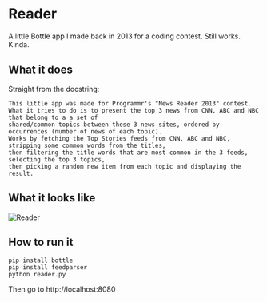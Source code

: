 # Reader
A little Bottle app I made back in 2013 for a coding contest. Still works. Kinda.

## What it does
Straight from the docstring:
```
This little app was made for Programmr's "News Reader 2013" contest.
What it tries to do is to present the top 3 news from CNN, ABC and NBC that belong to a a set of
shared/common topics between these 3 news sites, ordered by occurrences (number of news of each topic).
Works by fetching the Top Stories feeds from CNN, ABC and NBC, stripping some common words from the titles,
then filtering the title words that are most common in the 3 feeds, selecting the top 3 topics,
then picking a random new item from each topic and displaying the result.
```

## What it looks like
![Reader](http://i.imgur.com/F93adt5.png)

## How to run it
```
pip install bottle
pip install feedparser
python reader.py
```
Then go to http://localhost:8080
